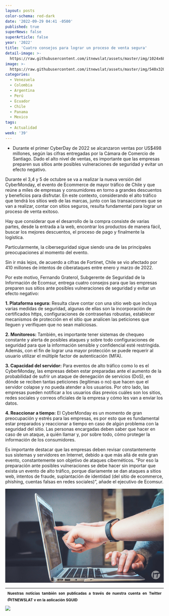 ```yaml
---
layout: posts
color-schema: red-dark
date: '2022-09-29 04:41 -0500'
published: true
superNews: false
superArticle: false
year: '2022'
title: 'Cuatro consejos para lograr un proceso de venta segura'
detail-image: >-
  https://raw.githubusercontent.com/itnewslat/assets/master/img/1024x680/laptop-g.jpg
image: >-
  https://raw.githubusercontent.com/itnewslat/assets/master/img/540x320/laptop-p.jpg
categories:
  - Venezuela
  - Colombia
  - Argentina
  - Perú
  - Ecuador
  - Chile
  - Panama
  - Mexico
tags:
  - Actualidad
week: '39'
---
```

- Durante el primer CyberDay de 2022 se alcanzaron ventas por US$498 millones, según las cifras entregadas por la Cámara de Comercio de Santiago. Dado el alto nivel de ventas, es importante que las empresas preparen sus sitios ante posibles vulneraciones de seguridad y evitar un efecto negativo.

Durante el 3,4 y 5 de octubre se va a realizar la nueva versión del CyberMonday, el evento de Ecommerce de mayor tráfico de Chile y que reúne a miles de empresas y consumidores en torno a grandes descuentos y beneficios para disfrutar. En este contexto, considerando el alto tráfico que tendrá los sitios web de las marcas, junto con las transacciones que se van a realizar, contar con sitios seguros, resulta fundamental para lograr un proceso de venta exitoso. 

Hay que considerar que el desarrollo de la compra consiste de varias partes, desde la entrada a la web, encontrar los productos de manera fácil, buscar los mejores descuentos, el proceso de pago y finalmente la logística. 

Particularmente, la ciberseguridad sigue siendo una de las principales preocupaciones al momento del evento. 

Sin ir más lejos, de acuerdo a cifras de Fortinet, Chile se vio afectado por 410 millones de intentos de ciberataques entre enero y marzo de 2022. 

Por este motivo,  Fernando Graterol, Subgerente de Seguridad de la Información de Ecomsur, entrega cuatro consejos para que las empresas preparen sus sitios ante posibles vulneraciones de seguridad y evitar un efecto negativo:

**1.	Plataforma segura:** Resulta clave contar con una sitio web que incluya  varias medidas de seguridad, algunas de ellas son la incorporación de certificados https, configuraciones de contraseñas robustas, establecer mecanismos de protección en el sitio que analicen las peticiones que lleguen y verifiquen que no sean maliciosas. 

**2.	Monitoreos:** También,  es importante tener sistemas de chequeo constante y alerta de posibles ataques y sobre todo configuraciones de seguridad para que la información sensible y confidencial esté restringida. Además, con el fin de lograr una mayor protección se puede requerir al usuario utilizar el múltiple factor de autenticación (MFA). 

**3.	Capacidad del servidor:** Para eventos de alto tráfico como lo es el CyberMonday, las empresas deben estar preparadas ante el aumento de la probabilidad de sufrir un ataque de denegación de servicios (DoS), en dónde se reciben tantas peticiones (legítimas o no) que hacen que el servidor colapse y no pueda atender a los usuarios. Por otro lado, las empresas pueden notificar a los usuarios días previos cuáles son los sitios, redes sociales y correos oficiales de la empresa y cómo les van a enviar los datos. 

**4.	Reaccionar a tiempo:** El CyberMonday es un momento de gran preocupación y estrés para las empresas, es por esto que es fundamental estar preparados y reaccionar a tiempo en caso de algún problema con la seguridad del sitio. Las personas encargadas deben saber que hacer en caso de un ataque, a quién llamar y, por sobre todo, cómo proteger la información de los consumidores.

Es importante destacar que las empresas deben revisar constantemente sus sistemas y servidores en Internet,  debido a que más allá de este gran evento, constantemente son objetivo de ataques cibernéticos. “Por eso la preparación ante posibles vulneraciones se debe hacer sin importar que exista un evento de alto tráfico, porque diariamente se dan ataques a sitios web, intentos de fraude, suplantación de identidad (del sitio de ecommerce, phishing, cuentas falsas en redes sociales)”, añade el ejecutivo de Ecomsur.

![](https://raw.githubusercontent.com/itnewslat/assets/master/img/540x320/laptop-p.jpg)

<table style="height: 42px;" width="569">
<tbody>
<tr>
<td style="text-align: justify;"><sub><strong>Nuestras noticias también son publicadas a través de nuestra cuenta en Twitter <a href="https://twitter.com/itnewslat?lang=es">@ITNEWSLAT</a> y en la aplicación <a href="https://squidapp.co/en/">SQUID</a></strong></sub></td>
</tr>
</tbody>
</table>

<img src="https://tracker.metricool.com/c3po.jpg?hash=56f88a41e39ab42c063cc51676587a04"/>
